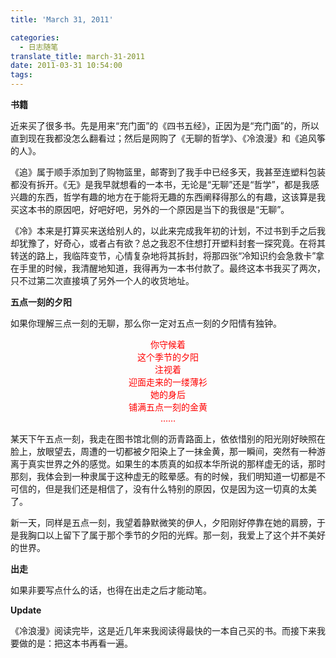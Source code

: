 ```yaml
---
title: 'March 31, 2011'

categories:
  - 日志随笔
translate_title: march-31-2011
date: 2011-03-31 10:54:00
tags:
---
```


**书籍**

近来买了很多书。先是用来“充门面”的《四书五经》，正因为是“充门面”的，所以直到现在我都没怎么翻看过；然后是网购了《无聊的哲学》、《冷浪漫》和《追风筝的人》。

《追》属于顺手添加到了购物篮里，邮寄到了我手中已经多天，我甚至连塑料包装都没有拆开。《无》是我早就想看的一本书，无论是“无聊”还是“哲学”，都是我感兴趣的东西，哲学有趣的地方在于能将无趣的东西阐释得那么的有趣，这该算是我买这本书的原因吧，好吧好吧，另外的一个原因是当下的我很是“无聊”。

《冷》本来是打算买来送给别人的，以此来完成我年初的计划，不过书到手之后我却犹豫了，好奇心，或者占有欲？总之我忍不住想打开塑料封套一探究竟。在将其转送的路上，我临阵变节，心情复杂地将其拆封，将那四张“冷知识约会急救卡”拿在手里的时候，我清醒地知道，我得再为一本书付款了。最终这本书我买了两次，只不过第二次直接填了另外一个人的收货地址。

**五点一刻的夕阳**

如果你理解三点一刻的无聊，那么你一定对五点一刻的夕阳情有独钟。
<div style="text-align: center; color:red ">
你守候着<br>
这个季节的夕阳<br>
注视着<br>
迎面走来的一缕薄衫<br>
她的身后<br>
铺满五点一刻的金黄<br>
……<br>
</div>

某天下午五点一刻，我走在图书馆北侧的沥青路面上，依依惜别的阳光刚好映照在脸上，放眼望去，周遭的一切都被夕阳染上了一抹金黄，那一瞬间，突然有一种游离于真实世界之外的感觉。如果生的本质真的如叔本华所说的那样虚无的话，那时那刻，我体会到一种隶属于这种虚无的眩晕感。有的时候，我们明知道一切都是不可信的，但是我们还是相信了，没有什么特别的原因，仅是因为这一切真的太美了。

新一天，同样是五点一刻，我望着静默微笑的伊人，夕阳刚好停靠在她的肩膀，于是我胸口以上留下了属于那个季节的夕阳的光辉。那一刻，我爱上了这个并不美好的世界。

**出走**

如果非要写点什么的话，也得在出走之后才能动笔。

**Update**

《冷浪漫》阅读完毕，这是近几年来我阅读得最快的一本自己买的书。而接下来我要做的是：把这本书再看一遍。
